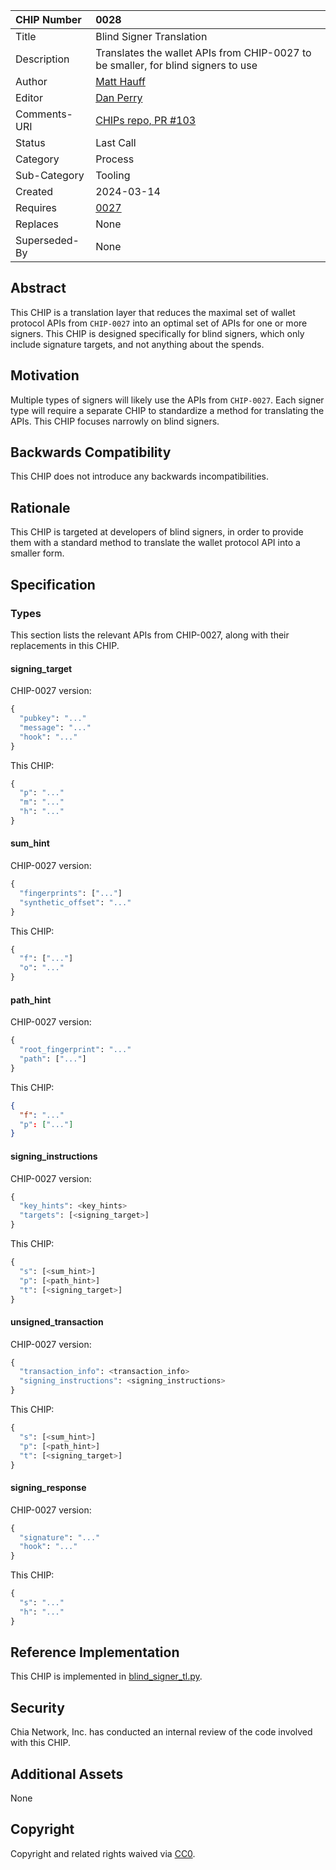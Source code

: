 CHIP Number   | 0028
:-------------|:----
Title         | Blind Signer Translation
Description   | Translates the wallet APIs from CHIP-0027 to be smaller, for blind signers to use
Author        | [Matt Hauff](https://github.com/Quexington)
Editor        | [Dan Perry](https://github.com/danieljperry)
Comments-URI  | [CHIPs repo, PR #103](https://github.com/Chia-Network/chips/pull/103)
Status        | Last Call
Category      | Process
Sub-Category  | Tooling
Created       | 2024-03-14
Requires      | [0027](https://github.com/Chia-Network/chips/pull/102)
Replaces      | None
Superseded-By | None

## Abstract

This CHIP is a translation layer that reduces the maximal set of wallet protocol APIs from `CHIP-0027` into an optimal set of APIs for one or more signers. This CHIP is designed specifically for blind signers, which only include signature targets, and not anything about the spends.

## Motivation

Multiple types of signers will likely use the APIs from `CHIP-0027`. Each signer type will require a separate CHIP to standardize a method for translating the APIs. This CHIP focuses narrowly on blind signers.

## Backwards Compatibility

This CHIP does not introduce any backwards incompatibilities.

## Rationale

This CHIP is targeted at developers of blind signers, in order to provide them with a standard method to translate the wallet protocol API into a smaller form.

## Specification

### Types

This section lists the relevant APIs from CHIP-0027, along with their replacements in this CHIP.

#### signing_target

CHIP-0027 version:

```py
{
  "pubkey": "..."
  "message": "..."
  "hook": "..."
}
```

This CHIP:

```py
{
  "p": "..."
  "m": "..."
  "h": "..."
}
```

#### sum_hint

CHIP-0027 version:

```py
{
  "fingerprints": ["..."]
  "synthetic_offset": "..."
}
```

This CHIP:

```py
{
  "f": ["..."]
  "o": "..."
}
```

#### path_hint

CHIP-0027 version:

```py
{
  "root_fingerprint": "..."
  "path": ["..."]
}
```

This CHIP:

```json
{
  "f": "..."
  "p": ["..."]
}
```

#### signing_instructions

CHIP-0027 version:

```py
{
  "key_hints": <key_hints>
  "targets": [<signing_target>]
}
```

This CHIP:

```py
{
  "s": [<sum_hint>]
  "p": [<path_hint>]
  "t": [<signing_target>]
}
```

#### unsigned_transaction

CHIP-0027 version:

```py
{
  "transaction_info": <transaction_info>
  "signing_instructions": <signing_instructions>
}
```

This CHIP:

```py
{
  "s": [<sum_hint>]
  "p": [<path_hint>]
  "t": [<signing_target>]
}
```

#### signing_response

CHIP-0027 version:

```py
{
  "signature": "..."
  "hook": "..."
}
```

This CHIP:

```py
{
  "s": "..."
  "h": "..."
}
```

## Reference Implementation

This CHIP is implemented in [blind_signer_tl.py](https://github.com/Chia-Network/chia-blockchain/blob/f6c42e9f76f40bcad2596ca567875378b12eb107/chia/wallet/util/blind_signer_tl.py).

## Security

Chia Network, Inc. has conducted an internal review of the code involved with this CHIP.

## Additional Assets

None

## Copyright
Copyright and related rights waived via [CC0](https://creativecommons.org/publicdomain/zero/1.0/).
